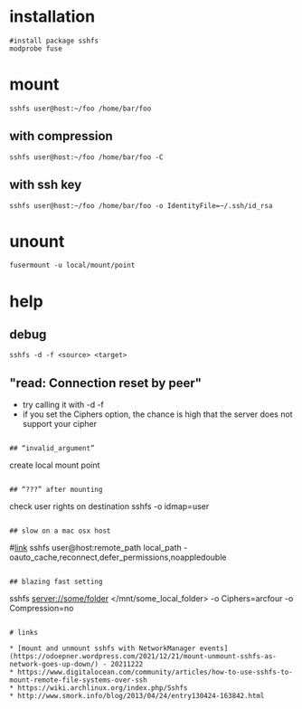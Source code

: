 # installation

```
#install package sshfs
modprobe fuse
```

# mount

```
sshfs user@host:~/foo /home/bar/foo
```

## with compression

```
sshfs user@host:~/foo /home/bar/foo -C
```

## with ssh key

```
sshfs user@host:~/foo /home/bar/foo -o IdentityFile=~/.ssh/id_rsa
```

# unount

```
fusermount -u local/mount/point
```

# help

## debug

```
sshfs -d -f <source> <target>
```

## "read: Connection reset by peer"

* try calling it with -d -f
* if you set the Ciphers option, the chance is high that the server does not support your cipher
```

## “invalid_argument”

```
create local mount point
```

## “???” after mounting

```
check user rights on destination
sshfs -o idmap=user <source> <target>
```

## slow on a mac osx host

```
#[link](https://coderwall.com/p/dwvw_w/sshfs-mac-osx-mount-slow-improve-speed)
sshfs user@host:remote_path local_path -oauto_cache,reconnect,defer_permissions,noappledouble
```

## blazing fast setting

```
sshfs <server://some/folder> </mnt/some_local_folder> -o Ciphers=arcfour -o Compression=no
```

# links

* [mount and unmount sshfs with NetworkManager events](https://odoepner.wordpress.com/2021/12/21/mount-unmount-sshfs-as-network-goes-up-down/) - 20211222
* https://www.digitalocean.com/community/articles/how-to-use-sshfs-to-mount-remote-file-systems-over-ssh
* https://wiki.archlinux.org/index.php/Sshfs
* http://www.smork.info/blog/2013/04/24/entry130424-163842.html
